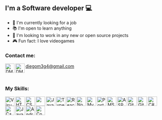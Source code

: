 ## I'm a Software developer 💻

- 💼 I'm currently looking for a job 
- 📚 I'm open to learn anything
- 🚀 I'm looking to work in any new or open source projects
- 🎮 Fun fact: I love videogames

### Contact me:

[<img align="left" height="30" width="30" alt="DM3G4 | LinkedIn" src="https://img.icons8.com/color/48/000000/linkedin.png" />][LinkedIn]
[<img align="left" height="30" width="30" alt="DM3G4 | Email" src="https://img.icons8.com/color/48/000000/gmail-new.png" />][Email] diegom3g4@gmail.com

<br>

### My Skills:
<img align="left" height="30" width="30" alt="Visual Studio Code" src="https://img.icons8.com/color/48/000000/visual-studio-code-2019.png" />
<img align="left" height="30" width="30" alt="HTML5" src="https://img.icons8.com/color/48/000000/html-5--v1.png" />
<img align="left" height="30" width="30" alt="CSS3"src="https://img.icons8.com/color/48/000000/css3.png" />
<img align="left" height="30" width="30" src="https://img.icons8.com/color/48/000000/bootstrap.png"/>
<img align="left" height="30" width="30" alt="JavaScript" src="https://img.icons8.com/color/48/000000/javascript--v2.png" />
<img align="left" height="30" width="30" alt="TypeScript" src="https://img.icons8.com/color/48/000000/typescript.png"/>
<img align="left" height="30" width="30" alt="React" src="https://img.icons8.com/color/48/000000/react-native.png"/>
<img align="left" height="30" width="30" alt="NodeJS" src="https://img.icons8.com/color/48/000000/nodejs.png"/>
<img align="left" height="30" width="30" alt="MySQL" src="https://img.icons8.com/color/48/000000/mysql-logo.png"/>
<img align="left" height="30" width="30" alt="PostgreSQL" src="https://img.icons8.com/color/48/000000/postgreesql.png"/>
<img align="left" height="30" width="30" alt="MS SQL Server" src="https://img.icons8.com/color/48/000000/microsoft-sql-server.png"/>
<img align="left" height="30" width="30" alt="ASP.Net" src="https://img.icons8.com/color/48/000000/asp.png"/>
<img align="left" height="30" width="30" alt="Git" src="https://img.icons8.com/color/48/000000/git.png"/>
<img align="left" height="30" width="30" alt="GitHub" src="https://img.icons8.com/color/48/000000/github--v1.png"/>
<img align="left" height="30" width="30" alt="C#" src="https://img.icons8.com/color/48/000000/c-sharp-logo.png"/>
<img align="left" height="30" width="30" alt="C++" src="https://img.icons8.com/color/48/000000/c-plus-plus-logo.png"/>
<img align="left" height="30" width="30" alt="Java" src="https://img.icons8.com/color/48/000000/java-coffee-cup-logo--v1.png"/>
<img align="left" height="30" width="30" alt="Android" src="https://img.icons8.com/color/48/000000/android-studio--v2.png"/>
<img align="left" height="30" width="30" alt="Console" src="https://img.icons8.com/color/48/000000/console.png"/>


<!-- Links -->
[LinkedIn]: https://www.linkedin.com/in/diego-mejias-garita/
[Email]: mailto:diegom3g4@gmail.com
[Steam]: https://steamcommunity.com/id/egom3g4/